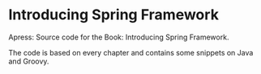 Introducing Spring Framework
===
Apress:
Source code for the Book: Introducing Spring Framework.

The code is based on every chapter and contains some snippets on Java and Groovy.
